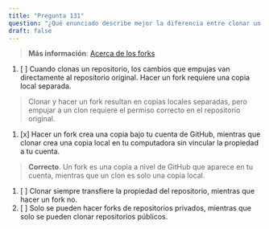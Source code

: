 ```yaml
---
title: "Pregunta 131"  
question: "¿Qué enunciado describe mejor la diferencia entre clonar un repositorio y hacer un fork de un repositorio?"  
draft: false  
---
```


> **Más información**: [Acerca de los forks](https://docs.github.com/en/pull-requests/collaborating-with-pull-requests/working-with-forks/about-forks)

1. [ ] Cuando clonas un repositorio, los cambios que empujas van directamente al repositorio original. Hacer un fork requiere una copia local separada.  
  > Clonar y hacer un fork resultan en copias locales separadas, pero empujar a un clon requiere el permiso correcto en el repositorio original.  
1. [x] Hacer un fork crea una copia bajo tu cuenta de GitHub, mientras que clonar crea una copia local en tu computadora sin vincular la propiedad a tu cuenta.  
  > **Correcto**. Un fork es una copia a nivel de GitHub que aparece en tu cuenta, mientras que un clon es solo una copia local.  
1. [ ] Clonar siempre transfiere la propiedad del repositorio, mientras que hacer un fork no.  
1. [ ] Solo se pueden hacer forks de repositorios privados, mientras que solo se pueden clonar repositorios públicos.  

